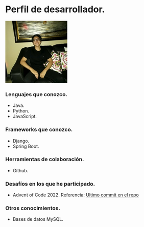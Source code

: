 # Perfil de desarrollador.

![Foto del desarrolador](/images/foto_de_perfil.jpg)

### Lenguajes que conozco.
- Java.
- Python.
- JavaScript.

### Frameworks que conozco.
- Django.
- Spring Boot.

### Herramientas de colaboración.
- Github.

### Desafíos en los que he participado.
- Advent of Code 2022. Referencia: [Ultimo commit en el repo](https://github.com/AoC-ESPOL/AoC-2022-Solutions/commit/6524d1bcceb3ed9bb506c7fb90bf54cc85a0bdef)

### Otros conocimientos.
- Bases de datos MySQL.
